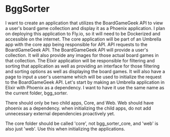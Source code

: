 # BggSorter

I want to create an application that utilizes the BoardGameGeek API to view a user's board game collection and display it as a Phoenix application. I plan on deploying this application to Fly.io, so it will need to be Dockerized and accessible on the internet. The core application will be part of an Umbrella app with the core app being responsible for API. API requests to the BoardGameGeek API. The BoardGameGeek API will provide a user's collection. It will also provide any images for those actual board games in that collection. The Elixir application will be responsible for filtering and sorting that application as well as providing an interface for those filtering and sorting options as well as displaying the board games. It will also have a page to input a user's username which will be used to initialize the request to the BoardGameGeek API. Let's start by making an Umbrella application in Elixir with Phoenix as a dependency. I want to have it use the same name as the current folder, bgg_sorter. 

There should only be two child apps, Core, and Web. Web should have phoenix as a dependency. when initializing the child apps, do not add unnecessary external dependencies proactively yet.

The core folder should be called 'core', not bgg_sorter_core, and 'web' is also just 'web'. Use this when initializing the applications.
